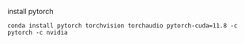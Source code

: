 install pytorch

```shell
conda install pytorch torchvision torchaudio pytorch-cuda=11.8 -c pytorch -c nvidia
```